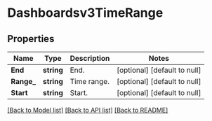 # Dashboardsv3TimeRange

## Properties
Name | Type | Description | Notes
------------ | ------------- | ------------- | -------------
**End** | **string** | End. | [optional] [default to null]
**Range_** | **string** | Time range. | [optional] [default to null]
**Start** | **string** | Start. | [optional] [default to null]

[[Back to Model list]](../README.md#documentation-for-models) [[Back to API list]](../README.md#documentation-for-api-endpoints) [[Back to README]](../README.md)

